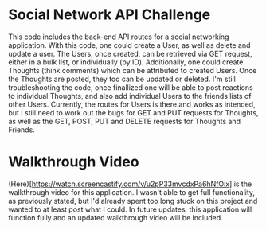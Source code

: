 # Social Network API Challenge

This code includes the back-end API routes for a social networking application. With this code, one could create a User, as well as delete and update a user. The Users, once created, can be retrieved via GET request, either in a bulk list, or individually (by ID). Additionally, one could create Thoughts (think comments) which can be attributed to created Users. Once the Thoughts are posted, they too can be updated or deleted. I'm still troubleshooting the code, once finallized one will be able to post reactions to individual Thoughts, and also add individual Users to the friends lists of other Users.
Currently, the routes for Users is there and works as intended, but I still need to work out the bugs for GET and PUT requests for Thoughts, as well as the GET, POST, PUT and DELETE requests for Thoughts and Friends.

# Walkthrough Video

(Here)[https://watch.screencastify.com/v/u2pP33mvcdxPa6hNfOix] is the walkthrough video for this application. I wasn't able to get full functionality, as previously stated, but I'd already spent too long stuck on this project and wanted to at least post what I could. In future updates, this application will function fully and an updated walkthrough video will be included.